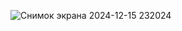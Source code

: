 ![Снимок экрана 2024-12-15 232024](https://github.com/user-attachments/assets/91571ebe-7ebb-4910-a13a-55eb63d510e0)
